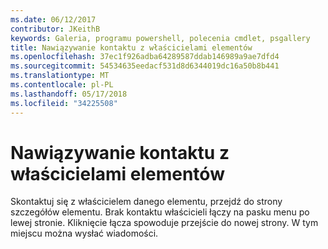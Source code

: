```yaml
---
ms.date: 06/12/2017
contributor: JKeithB
keywords: Galeria, programu powershell, polecenia cmdlet, psgallery
title: Nawiązywanie kontaktu z właścicielami elementów
ms.openlocfilehash: 37ec1f926adba64289587ddab146989a9ae7dfd4
ms.sourcegitcommit: 54534635eedacf531d8d6344019dc16a50b8b441
ms.translationtype: MT
ms.contentlocale: pl-PL
ms.lasthandoff: 05/17/2018
ms.locfileid: "34225508"
---
```

# <a name="contacting-item-owners"></a>Nawiązywanie kontaktu z właścicielami elementów

Skontaktuj się z właścicielem danego elementu, przejdź do strony szczegółów elementu.
Brak kontaktu właścicieli łączy na pasku menu po lewej stronie.
Kliknięcie łącza spowoduje przejście do nowej strony.
W tym miejscu można wysłać wiadomości.